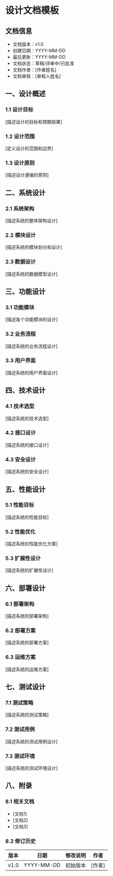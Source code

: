 # 设计文档模板

## 文档信息
- 文档版本：v1.0
- 创建日期：YYYY-MM-DD
- 最后更新：YYYY-MM-DD
- 文档状态：草稿/评审中/已批准
- 文档作者：[作者姓名]
- 文档审核：[审核人姓名]

## 一、设计概述

### 1.1 设计目标
[描述设计的目标和预期效果]

### 1.2 设计范围
[定义设计的范围和边界]

### 1.3 设计原则
[描述设计遵循的原则]

## 二、系统设计

### 2.1 系统架构
[描述系统的整体架构设计]

### 2.2 模块设计
[描述系统的模块划分和设计]

### 2.3 数据设计
[描述系统的数据模型设计]

## 三、功能设计

### 3.1 功能模块
[描述各个功能模块的设计]

### 3.2 业务流程
[描述系统的业务流程设计]

### 3.3 用户界面
[描述系统的用户界面设计]

## 四、技术设计

### 4.1 技术选型
[描述系统的技术选型]

### 4.2 接口设计
[描述系统的接口设计]

### 4.3 安全设计
[描述系统的安全设计]

## 五、性能设计

### 5.1 性能目标
[描述系统的性能目标]

### 5.2 性能优化
[描述系统的性能优化方案]

### 5.3 扩展性设计
[描述系统的扩展性设计]

## 六、部署设计

### 6.1 部署架构
[描述系统的部署架构]

### 6.2 部署方案
[描述系统的部署方案]

### 6.3 运维方案
[描述系统的运维方案]

## 七、测试设计

### 7.1 测试策略
[描述系统的测试策略]

### 7.2 测试用例
[描述系统的测试用例设计]

### 7.3 测试环境
[描述系统的测试环境设计]

## 八、附录

### 8.1 相关文档
- [文档1]
- [文档2]
- [文档3]

### 8.2 修订历史
| 版本 | 日期 | 修改说明 | 作者 |
|------|------|----------|------|
| v1.0 | YYYY-MM-DD | 初始版本 | [作者] | 